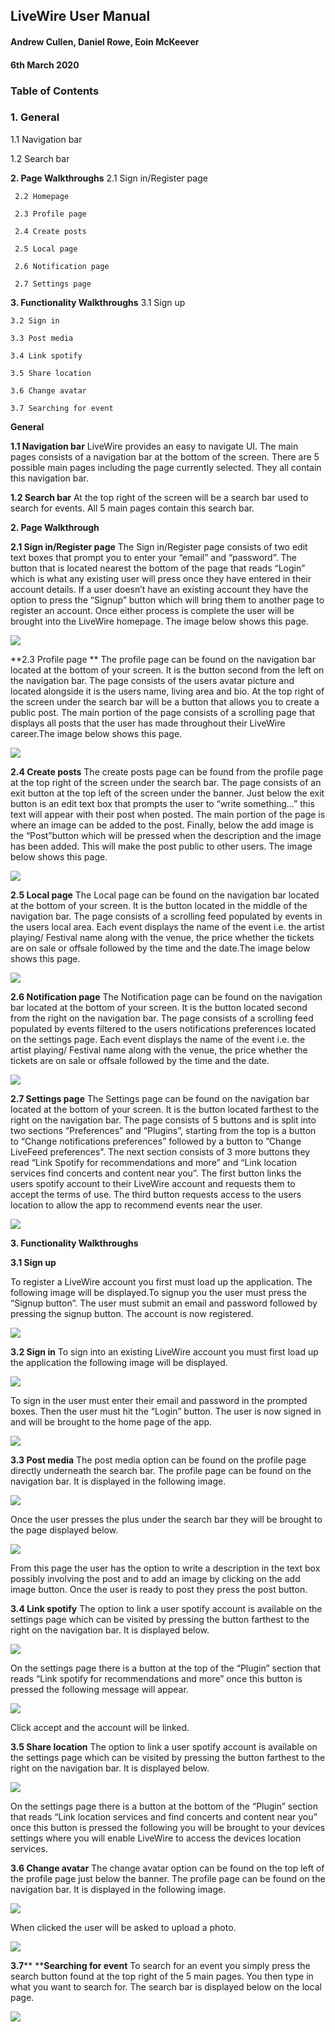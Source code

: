 ## LiveWire User Manual

#### Andrew Cullen, Daniel Rowe, Eoin McKeever

#### 6th March 2020


### **Table of Contents**

### **1. General**
   1.1 Navigation bar

   1.2 Search bar

**2. Page Walkthroughs**
     2.1 Sign in/Register page
     
     2.2 Homepage
     
     2.3 Profile page
     
     2.4 Create posts
     
     2.5 Local page
     
     2.6 Notification page
     
     2.7 Settings page

**3. Functionality Walkthroughs**
    3.1 Sign up
    
    3.2 Sign in
    
    3.3 Post media 
    
    3.4 Link spotify
    
    3.5 Share location
    
    3.6 Change avatar
    
    3.7 Searching for event
 

**General**

**1.1 Navigation bar**
LiveWire provides an easy to navigate UI. The main pages consists of a navigation bar at the bottom of the screen. There are 5 possible main pages including the page currently selected. They all contain this navigation bar.

**1.2 Search bar**
At the top right of the screen will be a search bar used to search for events. All 5 main pages contain this search bar.

**2. Page Walkthrough**

**2.1 Sign in/Register page**
The Sign in/Register page consists of two edit text boxes that prompt you to enter your “email” and “password”. The button that is located nearest the bottom of the page that reads “Login” which is what any existing user will press once they have entered in their account details. If a user doesn’t have an existing account they have the option to press the “Signup” button which will bring them to another page to register an account. Once either process is complete the user will be brought into the LiveWire homepage. The image below shows this page.

![](https://gitlab.computing.dcu.ie/cullea37/2020-ca326-livewire/raw/master/user_manual/SighUp_IN.jpg)

**2.3 Profile page **
The profile page can be found on the navigation bar located at the bottom of your screen. It is the button second from the left on the navigation bar. The page consists of the users avatar picture and located alongside it is the users name, living area and bio. At the top right of the screen under the search bar will be a button that allows you to create a public post. The main portion of the page consists of a scrolling page 
that displays all posts that the user has made throughout their LiveWire career.The image below shows this page.

![](https://gitlab.computing.dcu.ie/cullea37/2020-ca326-livewire/raw/master/user_manual/Profile.png)

**2.4 Create posts**
The create posts page can be found from the profile page at the top right of the screen under the search bar. The page consists of an exit button at the top left of the screen under the banner. Just below the exit button is an edit text box that prompts the user to “write something...” this text will appear with their post when posted. The main portion of the page is where an image can be added to the post. Finally, below the add image is the “Post”button which will be pressed when the description and the image has been added. This will make the post public to other users. The image below shows this page.

![](https://gitlab.computing.dcu.ie/cullea37/2020-ca326-livewire/raw/master/user_manual/LiveWire_PostImage.png)

**2.5 Local page**
The Local page can be found on the navigation bar located at the bottom of your screen. It is the button located in the middle of the navigation bar. The page consists of a scrolling feed populated by events in the users local area. Each event displays the name of the event i.e. the artist playing/ Festival name along with the venue, the price whether the tickets are on sale or offsale followed by the time and the date.The image below shows this page.

![](https://gitlab.computing.dcu.ie/cullea37/2020-ca326-livewire/raw/master/user_manual/LiveWire_LocalPage.png)

**2.6 Notification page**
The Notification page can be found on the navigation bar located at the bottom of your screen. It is the button located second from the right on the navigation bar. The page consists of a scrolling feed populated by events filtered to the users notifications preferences located on the settings page. Each event displays the name of the event i.e. the artist playing/ Festival name along with the venue, the price whether the tickets are on sale or offsale followed by the time and the date.

![](https://gitlab.computing.dcu.ie/cullea37/2020-ca326-livewire/raw/master/user_manual/LiveWire_Notifications.png)

**2.7 Settings page**
The Settings page can be found on the navigation bar located at the bottom of your screen. It is the button located farthest to the right on the navigation bar. The page consists of 5 buttons and is split into two sections “Preferences” and “Plugins”, starting from the top is a button to “Change notifications preferences” followed by a button to ”Change LiveFeed preferences”. The next section consists of 3 more buttons they read “Link Spotify for recommendations and more” and “Link location services find concerts and content near you”. The first button links the users spotify account to their LiveWire account and requests them to accept the terms of use. The third button requests access to the users location to allow the app to recommend events near the user.

![](https://gitlab.computing.dcu.ie/cullea37/2020-ca326-livewire/raw/master/user_manual/LiveWire_Settings.jpg)

**3. Functionality Walkthroughs**

**3.1 Sign up**

To register a LiveWire account you first must load up the application. The following image will be displayed.To signup you the user must press the “Signup button”. The user must submit an email and password followed by pressing the signup button. The account is now registered.

![](https://gitlab.computing.dcu.ie/cullea37/2020-ca326-livewire/raw/master/user_manual/SighUp_IN.jpg)


**3.2 Sign in**
To sign into an existing LiveWire account you must first load up the application the following image will be displayed.

![](https://gitlab.computing.dcu.ie/cullea37/2020-ca326-livewire/raw/master/user_manual/.jpg)

To sign in the user must enter their email and password in the prompted boxes. Then the user must hit the “Login” button. The user is now signed in and will be brought to the home page of the app.

![](https://gitlab.computing.dcu.ie/cullea37/2020-ca326-livewire/raw/master/user_manual/SighUp_IN.jpg)

**3.3 Post media**
The post media option can be found on the profile page directly underneath the search bar. The profile page can be found on the navigation bar. It is displayed in the following image. 

![](https://gitlab.computing.dcu.ie/cullea37/2020-ca326-livewire/raw/master/user_manual/Profile.png)

Once the user presses the plus under the search bar they will be brought to the page displayed below.

![](https://gitlab.computing.dcu.ie/cullea37/2020-ca326-livewire/raw/master/user_manual/LiveWire_PostImage.png)

From this page the user has the option to write a description in the text box possibly involving the post and to add an image by clicking on the add image button. Once the user is ready to post they press the post button.

**3.4 Link spotify**
The option to link a user spotify account is available on the settings page which can be visited by pressing the button farthest to the right on the navigation bar. It is displayed below.

![](https://gitlab.computing.dcu.ie/cullea37/2020-ca326-livewire/raw/master/user_manual/LiveWire_Settings.jpg)

On the settings page there is a button at the top of the “Plugin” section that reads “Link spotify for recommendations and more” once this button is pressed the following message will appear.

![](https://gitlab.computing.dcu.ie/cullea37/2020-ca326-livewire/raw/master/user_manual/Spotify_Terms.jpg)

Click accept and the account will be linked.

**3.5 Share location**
The option to link a user spotify account is available on the settings page which can be visited by pressing the button farthest to the right on the navigation bar. It is displayed below.

![](https://gitlab.computing.dcu.ie/cullea37/2020-ca326-livewire/raw/master/user_manual/LiveWire_Settings.jpg)

On the settings page there is a button at the bottom of the “Plugin” section that reads “Link location services and find concerts and content near you” once this button is pressed the following you will be brought to your devices settings where you will enable LiveWire to access the devices location services.



**3.6  Change avatar**
The change avatar option can be found on the top left of the profile page just below the banner. The profile page can be found on the navigation bar. It is displayed in the following image.

![](https://gitlab.computing.dcu.ie/cullea37/2020-ca326-livewire/raw/master/user_manual/Profile.png)

When clicked the user will be asked to upload a photo.

![](https://gitlab.computing.dcu.ie/cullea37/2020-ca326-livewire/raw/master/user_manual/LiveWire_Change_Avatar.png)







**3.7**** ****Searching for event**
To search for an event you simply press the search button found at the top right of the 5 main pages. You then type in what you want to search for. The search bar is displayed below on the local page.

![](https://gitlab.computing.dcu.ie/cullea37/2020-ca326-livewire/raw/master/user_manual/LiveWire_LocalPage.png)